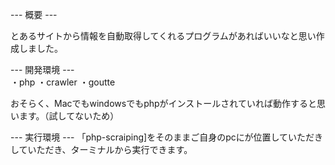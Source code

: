 

--- 概要 ---

とあるサイトから情報を自動取得してくれるプログラムがあればいいなと思い作成しました。

--- 開発環境 ---<br>
・php
・crawler
・goutte</br>

おそらく、Macでもwindowsでもphpがインストールされていれば動作すると思います。（試してないため）

--- 実行環境 ---
「php-scraiping]をそのままご自身のpcにが位置していただきしていただき、ターミナルから実行できます。
